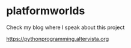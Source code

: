 # platformworlds

Check my blog where I speak about this project

https://pythonprogramming.altervista.org
